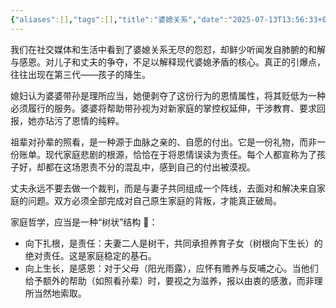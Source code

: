 ```yaml
---
{"aliases":[],"tags":[],"title":"婆媳关系","date":"2025-07-13T13:56:33+08:00","date_modify":"2025-07-13T19:13:10+08:00","dg-publish":true,"permalink":"/Publish/05_个人思考/婆媳关系/","dgPassFrontmatter":true,"created":"2025-07-13T13:56:33+08:00","updated":"2025-07-13T19:13:10+08:00"}
---
```


我们在社交媒体和生活中看到了婆媳关系无尽的怨怼，却鲜少听闻发自肺腑的和解与感恩。对儿子和丈夫的争夺，不足以解释现代婆媳矛盾的核心。真正的引爆点，往往出现在第三代——孩子的降生。

媳妇认为婆婆带孙是理所应当，她便剥夺了这份行为的恩情属性，将其贬低为一种必须履行的服务。婆婆将帮助带孙视为对新家庭的掌控权延伸，干涉教育、要求回报，她亦玷污了恩情的纯粹。

祖辈对孙辈的照看，是一种源于血脉之亲的、自愿的付出。它是一份礼物，而非一份账单。现代家庭悲剧的根源，恰恰在于将恩情误读为责任。每个人都宣称为了孩子好，却都在这场恩责不分的混乱中，感到自己的付出被漠视。

丈夫永远不要去做一个裁判，而是与妻子共同组成一个阵线，去面对和解决来自家庭的问题。双方必须全部完成对自己原生家庭的背叛，才能真正破局。

家庭哲学，应当是一种“树状”结构 🎄：
- 向下扎根，是责任：夫妻二人是树干，共同承担养育子女（树根向下生长）的绝对责任。这是家庭稳定的基石。
- 向上生长，是感恩：对于父母（阳光雨露），应怀有赡养与反哺之心。当他们给予额外的帮助（如照看孙辈）时，要视之为滋养，报以由衷的感激，而非理所当然地索取。
